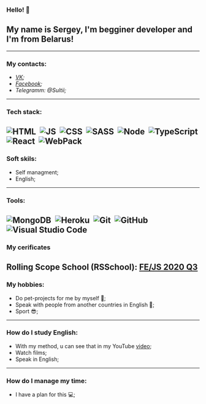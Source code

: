 ### Hello! 👋 
## My name is Sergey, I'm begginer developer and I'm from Belarus!
---
### My contacts:
* _[VK](https://vk.com/sr233);_
* _[Facebook](https://www.facebook.com/sergey.saltanov);_
* _Telegramm: @Sultii;_
---
### Tech stack:
![HTML](https://img.shields.io/badge/-HTML-333333?style=flat&logo=HTML5&logoColor=E34F26)&nbsp;
![JS](https://img.shields.io/badge/-JavaScript-333333?style=flat&logo=javascript)&nbsp;
![CSS](https://img.shields.io/badge/-CSS-333333?style=flat&logo=CSS3&logoColor=1572B6)&nbsp;
![SASS](https://img.shields.io/badge/-SASS-333333?style=flat&logo=SASS)&nbsp;
![Node](https://img.shields.io/badge/-Node-333333?style=flat&logo=bootstrap&logoColor=Node)&nbsp;
![TypeScript](https://img.shields.io/badge/-TypeScript-333333?style=flat&logo=TypeScript&logoColor=007ACC)
![React](https://img.shields.io/badge/-React-333333?style=flat&logo=react)&nbsp;
![WebPack](https://img.shields.io/badge/-WebPack-333333?style=flat&logo=WebPack)&nbsp;
---
### Soft skils:
* Self managment;
* English;
---
### Tools:
![MongoDB](https://img.shields.io/badge/-MongoDB-333333?style=flat&logo=MongoDB)&nbsp;
![Heroku](https://img.shields.io/badge/-Heroku-333333?style=flat&logo=Heroku)&nbsp;
![Git](https://img.shields.io/badge/-Git-333333?style=flat&logo=git)&nbsp;
![GitHub](https://img.shields.io/badge/-GitHub-333333?style=flat&logo=github)&nbsp;
![Visual Studio Code](https://img.shields.io/badge/-Visual%20Studio%20Code-333333?style=flat&logo=visual-studio-code&logoColor=007ACC)&nbsp;
---
### My cerificates
Rolling Scope School (RSSchool):
[FE/JS 2020 Q3](https://app.rs.school/certificate/5md9ye5j)
---
### My hobbies:
* Do pet-projects for me by myself :heartbeat:;
* Speak with people from another countries in English :dizzy:;
* Sport :sunglasses:;
---
### How do I study English:
* With my method, u can see that in my YouTube [video](https://www.youtube.com/watch?v=e9f09M-YeaM);
* Watch films;
* Speak in English;
---
### How do I manage my time:
* I have a plan for this :computer:; 
<!--
**Srr233/Srr233** is a ✨ _special_ ✨ repository because its `README.md` (this file) appears on your GitHub profile.

Here are some ideas to get you started:

- 🔭 I’m currently working on ...
- 🌱 I’m currently learning ...
- 👯 I’m looking to collaborate on ...
- 🤔 I’m looking for help with ...
- 💬 Ask me about ...
- 📫 How to reach me: ...
- 😄 Pronouns: ...
- ⚡ Fun fact: ...
-->
